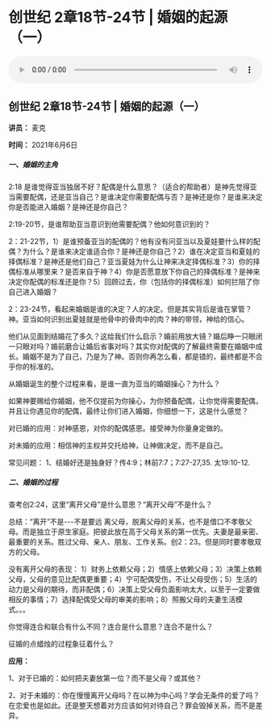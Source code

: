 # 创世纪 2章18节-24节 | 婚姻的起源（一）

<audio style="width: 100%;" preload="false" controls controlslist="nodownload"><source src="http://file.simai.life/audio/mp3/2021/chuang_2_18-24_210606.mp3" type="audio/mpeg">Your browser does not support the audio element.</audio>


## 创世纪 2章18节-24节 | 婚姻的起源（一）

**讲员：** 麦克

**时间：** 2021年6月6日

##### **一、婚姻的主角**

2:18 是谁觉得亚当独居不好？配偶是什么意思？（适合的帮助者）是神先觉得亚当需要配偶，还是亚当自己？是谁决定你需要配偶与否？是神还是你？是谁来决定你是否能进入婚姻？是神还是你自己？

2:19-20节，是谁帮助亚当意识到他需要配偶？他如何意识到的？

2：21-22节，1）是谁预备亚当的配偶的？他有没有问亚当以及夏娃要什么样的配偶？为什么？是谁来决定谁适合你？是神还是你自己？2）谁在决定亚当和夏娃的择偶标准？是神还是他们自己？亚当夏娃为什么让神来决定择偶标准？3）你的择偶标准从哪里来？是否来自于神？4）你是否愿意放下你自己的择偶标准？是神来决定你配偶的标准还是你？5）回顾过去，你（包括你的择偶标准）如何拦阻了你自己进入婚姻？

2：23-24节，看起来婚姻是谁的决定？人的决定。但是其实背后是谁在掌管？神。亚当如何识别出夏娃就是他骨中的骨肉中的肉？神的带领，神给的信心。

 

他们从见面到结婚花了多久？这给我们什么启示？婚前用放大镜？婚后睁一只眼闭一只眼对吗？婚前磨合让婚后省事对吗？其实你对配偶的了解最终需要在婚姻中成长。婚姻不是为了自己，乃是为了神。否则你再怎么看，都是错的，最终都是不合乎你的标准的。

从婚姻诞生的整个过程来看，是谁一直为亚当的婚姻操心？为什么？

如果神要赐给你婚姻，他不仅提前为你操心，为你预备配偶，让你觉得需要配偶，并且让你遇见你的配偶，最终让你们进入婚姻，你细想一下，这是什么感觉？

 

对已婚的应用：对神感恩，对你的配偶感恩。接受神为你量身定做的。

对未婚的应用：相信神的主权并交托给神，让神做决定，而不是自己。

 

常见问题：
1、结婚好还是独身好？传4:9；林前7:7；7:27-27,35. 太19:10-12.

 

##### **二、婚姻的过程**

查考创2:24，这里“离开父母”是什么意思？“离开父母”不是什么？

总结：“离开”不是---不是要远 离父母，脱离父母的关系，也不是借口不孝敬父母。而是独立于原生家庭。把彼此放在高于父母关系的第一优先。夫妻是最亲密、最重要的关系。胜过父母、亲人、朋友、工作关系。创2：23。但是同时要孝敬双方的父母。

 

没有离开父母的表现：
1）财务上依赖父母；2）情感上依赖父母；3）决策上依赖父母，父母的意见比配偶更重要；4）宁可配偶受伤，不让父母受伤；5）生活的动力是父母的期待，而非配偶；6）决策上受父母负面影响太大，以至于一定要做相反的事情；7）选择配偶受父母的审美的影响；8）照搬父母的夫妻生活模式。。。

 

你觉得连合和联合有什么不同？连合是什么意思？连合不是什么？


征婚的点蜡烛的过程象征着什么？



**应用：**

1、对于已婚的：如何把夫妻放第一位？而不是父母？或其他？

2、对于未婚的：你在慢慢离开父母吗？在以神为中心吗？学会无条件的爱了吗？在恋爱也是如此。还是整天想着对方应该如何对待自己？罪会毁掉关系，而不是差异。
